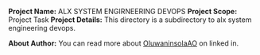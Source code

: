 __Project Name:__ ALX SYSTEM ENGIRNEERING DEVOPS
__Project Scope:__ Project Task
__Project Details:__ This directory is a subdirectory to alx system engineering devops. 

__About Author:__ You can read more about [OluwaninsolaAO](https://www.linkedin.com/in/oluwaninsolaao) on linked in.

